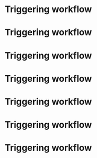 # Triggering workflow
# Triggering workflow
# Triggering workflow
# Triggering workflow
# Triggering workflow
# Triggering workflow
# Triggering workflow
